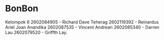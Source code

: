 # BonBon
Kelompok 6 2602084905 - Richard Dave Teherag 2602119392 - Reinardus Ariel Joan Anandika 2602087535 - Vincent Andrean 2602085340 - Darren Lau 2602079520 - Griffth Lay. 
